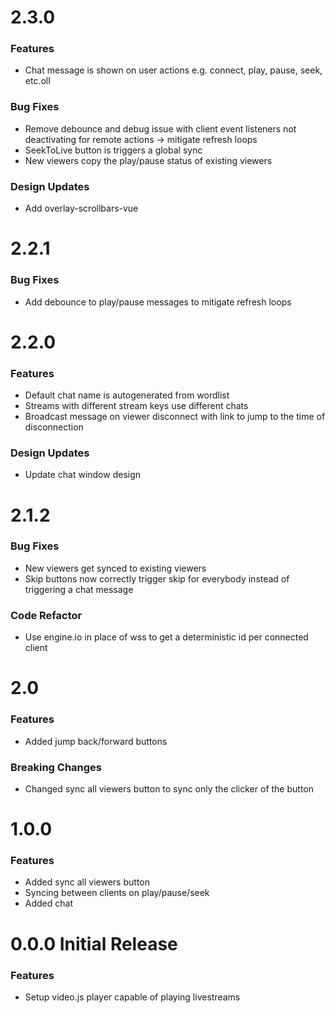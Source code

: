# 2.3.0

### Features
* Chat message is shown on user actions e.g. connect, play, pause, seek, etc.oll

### Bug Fixes

* Remove debounce and debug issue with client event listeners not deactivating for remote actions -> mitigate refresh loops
* SeekToLive button is triggers a global sync
* New viewers copy the play/pause status of existing viewers

### Design Updates

* Add overlay-scrollbars-vue

# 2.2.1
### Bug Fixes

* Add debounce to play/pause messages to mitigate refresh loops

# 2.2.0
### Features

* Default chat name is autogenerated from wordlist
* Streams with different stream keys use different chats
* Broadcast message on viewer disconnect with link to jump to the time of disconnection

### Design Updates

* Update chat window design

# 2.1.2
### Bug Fixes

* New viewers get synced to existing viewers
* Skip buttons now correctly trigger skip for everybody instead of triggering a chat message

### Code Refactor

* Use engine.io in place of wss to get a deterministic id per connected client

# 2.0
### Features
* Added jump back/forward buttons

### Breaking Changes

* Changed sync all viewers button to sync only the clicker of the button

# 1.0.0
### Features
* Added sync all viewers button
* Syncing between clients on play/pause/seek
* Added chat

# 0.0.0 Initial Release
### Features

* Setup video.js player capable of playing livestreams